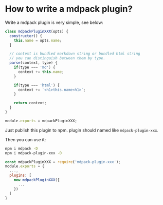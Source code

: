 # How to write a mdpack plugin?

Write a mdpack plugin is very simple, see below:

```javascript
class mdpackPluginXXX(opts) {
  constructor() {
    this.name = opts.name;
  }

  // context is bundled markdown string or bundled html string
  // you can distinguish between them by type.
  parse(context, type) {
    if(type === 'md') {
      context += this.name;
    }

    if(type === 'html') {
      context += `<h1>this.name<h1>`;
    }

    return context;
  }
}

module.exports = mdpackPluginXXX;

```

Just publish this plugin to npm. plugin should named like `mdpack-plugin-xxx`.

Then you can use it:

```bash
npm i mdpack -D
npm i mdpack-plugin-xxx -D
```

```javascript
const mdpackPluginXXX = require('mdpack-plugin-xxx');
module.exports = {
  ...,
  plugins: [
    new mdpackPluginXXX({
      ...
    })
  ]
}
```